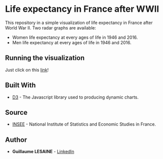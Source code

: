 # Life expectancy in France after WWII

This repository in a simple visualization of life expectancy in France after World War II. Two radar graphs are available:
* Women life expectancy at every ages of life in 1946 and 2016. 
* Men life expectancy at every ages of life in 1946 and 2016.

## Running the visualization

Just click on this [link](https://guillaume-lesaine.github.io/project-lifeexpectancy-france/)!

## Built With

* [D3](https://d3js.org/) - The Javascript library used to producing dynamic charts.

## Source

* [INSEE](https://www.insee.fr/fr/statistiques/1906668?sommaire=1906743) - National Institute of Statistics and Economic Studies in France.

## Author

* **Guillaume LESAINE** - [LinkedIn](https://www.linkedin.com/in/guillaume-lesaine/)
